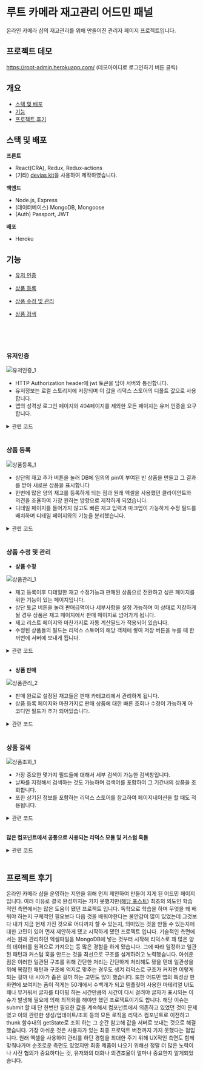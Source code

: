 # 루트 카메라 재고관리 어드민 패널

온라인 카메라 샵의 재고관리를 위해 만들어진 관리자 페이지 프로젝트입니다.

## 프로젝트 데모

https://root-admin.herokuapp.com/ (데모아이디로 로그인하기 버튼 클릭)

## 개요

-   [스택 및 배포](#스택-및-배포)
-   [기능](#기능)
-   [프로젝트 후기](#프로젝트-후기)

## 스택 및 배포 <a id='스택-및-배포'></a>

**프론트**

-   React(CRA), Redux, Redux-actions
-   (기타) [devias kit](https://github.com/devias-io/material-kit-react)을 사용하여 제작하였습니다.

**백엔드**

-   Node.js, Express
-   (데이터베이스) MongoDB, Mongoose
-   (Auth) Passport, JWT

**배포**

-   Heroku

## 기능 <a id='기능'></a>

-   [유저 인증](#유저-인증)
-   [상품 등록](#상품-등록)
-   [상품 수정 및 관리](#상품-수정-및-관리)
-   [상품 검색](#상품-검색)

    <br/>
    <br/>
    <br/>

### 유저인증 <a id='유저-인증'></a>

![유저인증_1](https://github.com/Knorway/ImageBucket/blob/main/ImageBucket/project/root-admin/login_1.gif?raw=true)
<br />

-   HTTP Authorization header에 jwt 토큰을 담아 서버와 통신합니다.
-   유저정보는 로컬 스토리지에 저장되며 이 값을 리덕스 스토어의 디폴트 값으로 사용합니다.
-   앱의 성격상 로그인 페이지와 404페이지를 제외한 모든 페이지는 유저 인증을 요구합니다.

<details>
<summary>관련 코드</summary>
<div>
<br/>

**프론트**

[frontend/src/utils/useAuth.jsx](https://github.com/Knorway/root-camera-admin/blob/master/frontend/src/utils/useAuth.js)

[frontend/src/utils/modules/index.js](https://github.com/Knorway/root-camera-admin/blob/master/frontend/src/modules/index.js)

[frontend/src/views/auth/LoginView.jsx](https://github.com/Knorway/root-camera-admin/blob/master/frontend/src/views/auth/LoginView.jsx#L32)

**서버**

[backend/middlewares/authMiddleware.js](https://github.com/Knorway/root-camera-admin/blob/master/backend/middlewares/authMiddleware.js)

[backend/controllers/userController.js](https://github.com/Knorway/root-camera-admin/blob/master/backend/controllers/userController.js)

</div>
</details>
<br/>

### 상품 등록 <a id='상품-등록'></a>

![상품등록_1](https://github.com/Knorway/ImageBucket/blob/main/ImageBucket/project/root-admin/stock_1.gif?raw=true)
<br />

-   상단의 재고 추가 버튼을 눌러 DB에 임의의 pin이 부여된 빈 상품을 만들고 그 결과를 받아 새로운 상품을 표시합니다
-   한번에 많은 양의 재고를 등록하게 되는 점과 원래 엑셀을 사용했던 클라이언트와 의견을 조율하여 가장 원하는 방향으로 제작하게 되었습니다.
-   디테일 페이지를 들어가지 않고도 빠른 재고 입력과 마크업이 가능하게 수정 필드를 배치하며 디테일 페이지와의 기능을 분리했습니다.

<details>
<summary>관련 코드</summary>
<div>
<br/>

**프론트**

[frontend/src/view/stocks/StockListView/StockList.jsx](https://github.com/Knorway/root-camera-admin/blob/master/frontend/src/views/stocks/StockListView/StocksList.jsx#L34)

[frontend/src/view/stocks/StockListView/StockListItem.jsx](https://github.com/Knorway/root-camera-admin/blob/master/frontend/src/views/stocks/StockListView/StockListItem.jsx#L28)

[frontend/src/view/stocks/StockListView/Toolbar.jsx](https://github.com/Knorway/root-camera-admin/blob/master/frontend/src/views/stocks/StockListView/Toolbar.jsx#L38)

[frontend/src/view/stocks/AutoTotalCostField.jsx](https://github.com/Knorway/root-camera-admin/blob/master/frontend/src/views/stocks/AutoTotalCostField.jsx#L12)

[frontend/src/util/useCreateStock.js](https://github.com/Knorway/root-camera-admin/blob/master/frontend/src/utils/useCreateStock.js)

[frontend/src/modules/stock.js](https://github.com/Knorway/root-camera-admin/blob/master/frontend/src/modules/stock.js)

**서버**

[backend/controllers/stockContoller.js](https://github.com/Knorway/root-camera-admin/blob/master/backend/controllers/stockController.js)

</div>
</details>
<br/>

### 상품 수정 및 관리 <a id='상품-수정-및-관리'></a>

-   **상품 수정**

![상품관리_1](https://github.com/Knorway/ImageBucket/blob/main/ImageBucket/project/root-admin/stock_2.gif?raw=true)
<br />

-   재고 등록이후 디테일한 재고 수정기능과 판매된 상품으로 전환하고 싶은 페이지를 위한 기능이 있는 페이지입니다.
-   상단 토글 버튼을 눌러 판매금액이나 세부사항을 설정 가능하며 이 상태로 저장하게 될 경우 상품은 재고 페이지에서 판매 페이지로 넘어가게 됩니다.
-   재고 리스트 페이지와 마찬가지로 자동 계산필드가 적용되어 있습니다.
-   수정된 상품들의 필드는 리덕스 스토어의 해당 객체에 쌓여 저장 버튼을 누를 때 한꺼번에 서버에 보내게 됩니다.

<details>
<summary>관련 코드</summary>
<div>
<br/>

**프론트**

[frontend/src/modules/editedStocks.js](https://github.com/Knorway/root-camera-admin/blob/master/frontend/src/modules/editedStocks.js)

[frontend/src/views/stocks/StockDetailView/index.jsx](https://github.com/Knorway/root-camera-admin/blob/master/frontend/src/views/stocks/StockDetailView/index.jsx#L23)

[frontend/src/views/stocks/StockDetailView/StockDetailIn.jsx](https://github.com/Knorway/root-camera-admin/blob/master/frontend/src/views/stocks/StockDetailView/StockDetailIn.jsx#L26)

[frontend/src/views/stocks/StockDetailView/StockDetailOut.jsx](https://github.com/Knorway/root-camera-admin/blob/master/frontend/src/views/stocks/StockDetailView/StockDetailOut.jsx#L31)

**서버**

[backend/controllers/stockContoller.js](https://github.com/Knorway/root-camera-admin/blob/master/backend/controllers/stockController.js#L77)

</div>
</details>
<br/>

-   **상품 판매**

![상품관리_2](https://github.com/Knorway/ImageBucket/blob/main/ImageBucket/project/root-admin/sale_1.gif?raw=true)
<br />

-   판매 완료로 설정된 재고들은 판매 카테고리에서 관리하게 됩니다.
-   상품 등록 페이지와 마찬가지로 판매 상품에 대한 빠른 조회나 수정이 가능하게 아코디언 필드가 추가 되어있습니다.

<details>
<summary>관련 코드</summary>
<div>
<br/>

**프론트**

[frontend/src/views/sales/SaleListView/SalesList.jsx](https://github.com/Knorway/root-camera-admin/blob/master/frontend/src/views/sales/SaleListView/SalesList.jsx#L36)

[frontend/src/views/sales/SaleListView/SalesListItem.jsx](https://github.com/Knorway/root-camera-admin/blob/master/frontend/src/views/sales/SaleListView/SalesListItem.jsx#L33)

[frontend/src/views/sales/AutoProfitField.jsx](https://github.com/Knorway/root-camera-admin/blob/master/frontend/src/views/sales/AutoProfitField.jsx)

**서버**

[backend/controllers/salesController.js](https://github.com/Knorway/root-camera-admin/blob/master/backend/controllers/saleController.js)

</div>
</details>
<br/>

### 상품 검색 <a id='상품-검색'></a>

![상품조회_1](https://github.com/Knorway/ImageBucket/blob/main/ImageBucket/project/root-admin/search_1.gif?raw=true)
<br />

-   가장 중요한 몇가지 필드들에 대해서 세부 검색이 가능한 검색창입니다.
-   날짜를 지정해서 검색하는 것도 가능하며 검색어를 포함하여 그 기간내의 상품을 조회합니다.
-   또한 상기된 정보를 포함하는 리덕스 스토어를 참고하여 페이지네이션을 할 때도 적용됩니다.

<details>
<summary>관련 코드</summary>
<div>
<br/>

**프론트**

[frontend/src/modules/searchQuery.js](https://github.com/Knorway/root-camera-admin/blob/master/frontend/src/modules/searchQuery.js)

[frontend/src/utils/useSearchQuery.js](https://github.com/Knorway/root-camera-admin/blob/master/frontend/src/utils/useSearchQuery.js)

[frontend/src/utils/useToolbar.js](https://github.com/Knorway/root-camera-admin/blob/master/frontend/src/utils/useToolbar.js)

**서버**

[backend/controllers/stockContoller.js](https://github.com/Knorway/root-camera-admin/blob/master/backend/controllers/stockController.js#L5)

</div>
</details>
<br/>

**많은 컴포넌트에서 공통으로 사용되는 리덕스 모듈 및 커스텀 훅들**

<details>
<summary>관련 코드</summary>
<div>
<br/>

[frontend/src/modules/request.js](https://github.com/Knorway/root-camera-admin/blob/master/frontend/src/modules/request.js)

[frontend/src/modules/utils/createRequestThunk.js](https://github.com/Knorway/root-camera-admin/blob/master/frontend/src/modules/utils/createRequestThunk.js)

[frontend/src/utils/useRequest.js](https://github.com/Knorway/root-camera-admin/blob/master/frontend/src/utils/useRequest.js)

[frontend/src/utils/useToolbar.js](https://github.com/Knorway/root-camera-admin/blob/master/frontend/src/utils/useToolbar.js)

[frontend/src/utils/useAuth.js](https://github.com/Knorway/root-camera-admin/blob/master/frontend/src/utils/useAuth.js)

</div>
</details>
<br/>

## 프로젝트 후기 <a id='프로젝트-후기'></a>

온라인 카메라 샵을 운영하는 지인을 위해 먼저 제안하여 만들어 지게 된 어드민 페이지 입니다. 여러 이유로 결국 완성까지는 가지 못했지만([해당 포스트](https://knorway.github.io/posts/2020-06-27)) 최초의 의도인 학습적인 측면에서는 많은 도움이 됐던 프로젝트 입니다. 독학으로 학습을 하며 무엇을 왜 배워야 하는지 구체적인 필요보다 다음 것을 배워야한다는 불안감이 많이 있었는데 그것보다 내가 지금 현재 가진 것으로 어디까지 할 수 있는지, 의미있는 것을 만들 수 있는지에 대한 고민이 있어 먼저 제안하게 됐고 시작하게 됐던 프로젝트 입니다.
기술적인 측면에서는 원래 관리하던 엑셀파일을 MongoDB에 넣는 것부터 시작해 리덕스로 꽤 많은 양의 데이터를 원격으로 가져오는 등 많은 경험을 하게 됐습니다.
그에 따라 일정하고 일관된 패턴과 커스텀 훅을 만드는 것을 최선으로 구조를 설계하려고 노력했습니다. 아쉬운 점은 이러한 일관된 구조를 위해 간단한 처리는 간단하게 처리해도 됐을 텐데 일관성을 위해 복잡한 패턴과 구조에 억지로 맞추는 경우도 생겨 리덕스로 구조가 커지면 이렇게 되는 걸까 내 시야가 좁은 걸까 하는 고민도 많이 했습니다.
또한 어드민 앱의 특성상 한 화면에 보여지는 폼이 적게는 50개에서 수백개가 되고 템플릿이 사용한 마테리얼 UI도 꽤나 무거워서 글자를 타이핑 하는 시간만큼의 시간이 다시 걸려야 글자가 표시되는 이슈가 발생해 필요에 의해 최적화를 해야만 했던 프로젝트이기도 합니다. 해당 이슈는 submit 할 때 단 한번만 필요한 값을 계속해서 컴포넌트에서 의존하고 있었던 것이 문제였고 이와 관련한
생성/업데이트/조회 등의 모든 로직을 리덕스 컴포넌트로 이전하고 thunk 함수내의 getState로 조회 하는 그 순간 참고해 값을 서버로 보내는 것으로 해결했습니다. 가장 아쉬운 것은
사용자가 있는 최종 프로덕트 버전까지 가지 못했다는 점입니다. 원래 엑셀을 사용하여 관리를 하던 경험을 최대한 주기 위해 UX적인 측면도 함께 맞춰나가며 순조로운 측면도 있었지만
최종 제품이 나오기 위해선 정말 더 많은 노력이나 사전 협의가 중요하다는 것, 유저와의 대화나 의견조율이 얼마나 중요한지 알게되었습니다.
